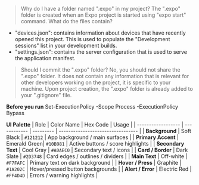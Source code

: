 > Why do I have a folder named ".expo" in my project?
The ".expo" folder is created when an Expo project is started using "expo start" command.
> What do the files contain?
- "devices.json": contains information about devices that have recently opened this project. This is used to populate the "Development sessions" list in your development builds.
- "settings.json": contains the server configuration that is used to serve the application manifest.
> Should I commit the ".expo" folder?
No, you should not share the ".expo" folder. It does not contain any information that is relevant for other developers working on the project, it is specific to your machine.
Upon project creation, the ".expo" folder is already added to your ".gitignore" file.

**Before you run**
Set-ExecutionPolicy -Scope Process -ExecutionPolicy Bypass

**UI Palette**
| Role               | Color Name   | Hex Code  | Usage                             |
| ------------------ | ------------ | --------- | --------------------------------- |
| **Background**     | Soft Black   | `#121212` | App background / main surfaces    |
| **Primary Accent** | Emerald Green| `#10B981` | Active buttons / score highlights |
| **Secondary Text** | Cool Gray    | `#A0AEC0` | Secondary text / icons            |
| **Card / Border**  | Dark Slate   | `#2D3748` | Card edges / outlines / dividers  |
| **Main Text**      | Off-white    | `#F7FAFC` | Primary text on dark background   |
| **Hover / Press**  | Graphite     | `#1A202C` | Hover/pressed button backgrounds  |
| **Alert / Error**  | Electric Red | `#FF4D4D` | Errors / warning highlights       |


